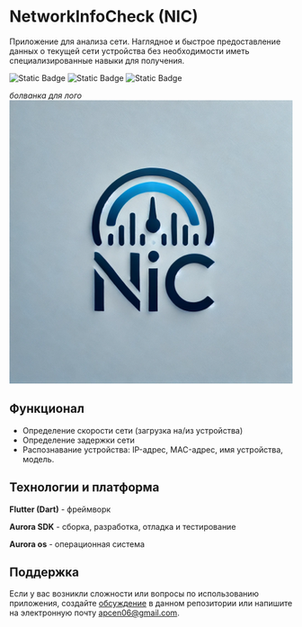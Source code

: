 # NetworkInfoCheck (NIC)

Приложение для анализа сети.
Наглядное и быстрое предоставление данных о текущей сети устройства без необходимости иметь специализированные навыки для получения.

![Static Badge](https://img.shields.io/badge/Dev-NikoAr6-red)
![Static Badge](https://img.shields.io/badge/Dev-KIWIpng-purple)
![Static Badge](https://img.shields.io/badge/Dev-HangingOutSayori-yellow)

*болванка для лого*
![Logotype](./docs/Logo.jpeg)

## Функционал 
- Определение скорости сети (загрузка на/из устройства)
- Определение задержки сети
- Распознавание устройства: IP-адрес, MAC-адрес, имя устройства, модель.

## Технологии и платформа
**Flutter (Dart)** - фреймворк

**Aurora SDK** - сборка, разработка, отладка и тестирование

**Aurora os** - операционная система 

## Поддержка
Если у вас возникли сложности или вопросы по использованию приложения, создайте 
[обсуждение](https://github.com/NikoAr6/NetworkInfoCheck-NIC-/issues/new/choose) в данном репозитории или напишите на электронную почту <apcen06@gmail.com>.
